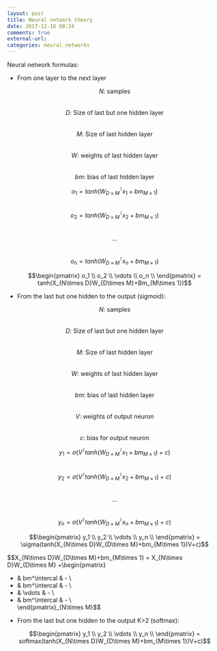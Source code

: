 ```yaml
---
layout: post
title: Neural network theory
date: 2017-12-16 08:24
comments: true
external-url:
categories: neural_networks
---
```


Neural network formulas:

* From one layer to the next layer

$$N\text {: samples}$$  
$$D\text {: Size of last but one hidden layer}$$  
$$M\text {: Size of last hidden layer}$$  
$$W\text {: weights of last hidden layer}$$  
$$bm\text {: bias of last hidden layer}$$  


$$o_1 = tanh(W_{D\times M}^\intercal x_1+bm_{M\times 1})$$  
$$o_2 = tanh(W_{D\times M}^\intercal x_2+bm_{M\times 1})$$  
$$...$$  
$$o_n = tanh(W_{D\times M}^\intercal x_n+bm_{M\times 1})$$  

$$\begin{pmatrix}
 o_1  \\
 o_2 \\
 \vdots  \\
 o_n \\   
 \end{pmatrix} = tanh(X_{N\times D}W_{D\times M}+Bm_{M\times 1})$$  

* From the last but one hidden to the output (sigmoid):

$$N\text {: samples}$$  
$$D\text {: Size of last but one hidden layer}$$  
$$M\text {: Size of last hidden layer}$$  
$$W\text {: weights of last hidden layer}$$  
$$bm\text {: bias of last hidden layer}$$  
$$V\text {: weights of output neuron}$$  
$$c\text {: bias for output neuron}$$  

$$y_1 = \sigma(V^\intercal tanh(W_{D\times M}^\intercal x_1+bm_{M\times 1})+c)$$  
$$y_2 = \sigma(V^\intercal tanh(W_{D\times M}^\intercal x_2+bm_{M\times 1})+c)$$  
$$...$$  
$$y_n = \sigma(V^\intercal tanh(W_{D\times M}^\intercal x_n+bm_{M\times 1})+c)$$  

$$\begin{pmatrix}
 y_1  \\
 y_2 \\
 \vdots  \\
 y_n \\   
 \end{pmatrix} = \sigma(tanh(X_{N\times D}W_{D\times M}+bm_{M\times 1})V+c)$$

 $$X_{N\times D}W_{D\times M}+bm_{M\times 1} = X_{N\times D}W_{D\times M} +\begin{pmatrix}
 - & bm^\intercal & - \\
 - & bm^\intercal & - \\
- &  \vdots  & - \\
 - & bm^\intercal & - \\   
 \end{pmatrix}_{N\times M}$$

* From the last but one hidden to the output K>2 (softmax):

$$\begin{pmatrix}
 y_1  \\
 y_2 \\
 \vdots  \\
 y_n \\   
 \end{pmatrix} = softmax(tanh(X_{N\times D}W_{D\times M}+bm_{M\times 1})V+c)$$

